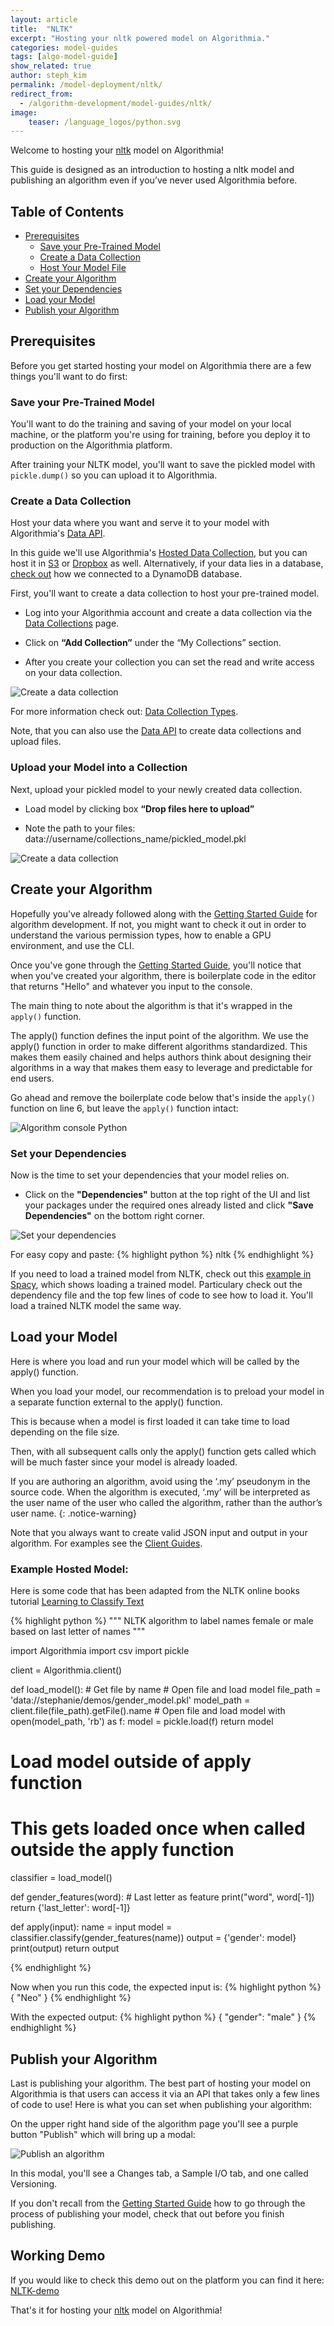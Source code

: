 ```yaml
---
layout: article
title:  "NLTK"
excerpt: "Hosting your nltk powered model on Algorithmia."
categories: model-guides
tags: [algo-model-guide]
show_related: true
author: steph_kim
permalink: /model-deployment/nltk/
redirect_from:
  - /algorithm-development/model-guides/nltk/
image:
    teaser: /language_logos/python.svg
---
```



Welcome to hosting your <a href="http://www.nltk.org/">nltk</a> model on Algorithmia!

This guide is designed as an introduction to hosting a nltk model and publishing an algorithm even if you’ve never used Algorithmia before.

## Table of Contents
* [Prerequisites](#prerequisites)
  * [Save your Pre-Trained Model](#save-your-pre-trained-model)
  * [Create a Data Collection](#create-a-data-collection)
  * [Host Your Model File](#host-your-model-file)
* [Create your Algorithm](#create-your-algorithm)
* [Set your Dependencies](#set-your-dependencies)
* [Load your Model](#load-your-model)
* [Publish your Algorithm](#publish-your-algorithm)

## Prerequisites
Before you get started hosting your model on Algorithmia there are a few things you'll want to do first:

### Save your Pre-Trained Model
You'll want to do the training and saving of your model on your local machine, or the platform you're using for training, before you deploy it to production on the Algorithmia platform.

After training your NLTK model, you'll want to save the pickled model with `pickle.dump()` so you can upload it to Algorithmia.

### Create a Data Collection
Host your data where you want and serve it to your model with Algorithmia's <a href="http://docs.algorithmia.com/">Data API</a>.

In this guide we'll use Algorithmia's <a href="{{ site.baseurl }}/data/hosted/">Hosted Data Collection</a>, but you can host it in <a href="{{ site.baseurl }}/data/s3/">S3</a> or <a href="{{ site.baseurl }}/data/dropbox/">Dropbox</a> as well. Alternatively, if your data lies in a database, <a href="https://algorithmia.com/developers/data/dynamodb/">check out</a> how we connected to a DynamoDB database.

First, you'll want to create a data collection to host your pre-trained model.

- Log into your Algorithmia account and create a data collection via the <a href="{{ site.baseurl }}/data/hosted">Data Collections</a> page.

- Click on **“Add Collection”** under the “My Collections” section.

- After you create your collection you can set the read and write access on your data collection.

<img src="{{ site.cdnurl }}{{ site.baseurl }}/images/post_images/model_hosting/add_collection.png" alt="Create a data collection" class="screenshot img-sm">

For more information check out: <a href="{{ site.baseurl }}/data/hosted/">Data Collection Types</a>.

Note, that you can also use the <a href="https://docs.algorithmia.com/#data-uri">Data API</a> to create data collections and upload files.

### Upload your Model into a Collection
Next, upload your pickled model to your newly created data collection.

- Load model by clicking box **“Drop files here to upload”**

- Note the path to your files: data://username/collections_name/pickled_model.pkl

<img src="{{ site.cdnurl }}{{ site.baseurl }}/images/post_images/model_hosting/add_collections_visual.png" alt="Create a data collection" class="screenshot img-md">

## Create your Algorithm
Hopefully you've already followed along with the <a href="{{ site.baseurl }}/algorithm-development/algorithm-basics/your-first-algo/">Getting Started Guide</a> for algorithm development. If not, you might want to check it out in order to understand the various permission types, how to enable a GPU environment, and use the CLI.

Once you've gone through the <a href="{{ site.baseurl }}/algorithm-development/algorithm-basics/your-first-algo/">Getting Started Guide</a>, you'll notice that when you've created your algorithm, there is boilerplate code in the editor that returns "Hello" and whatever you input to the console.

The main thing to note about the algorithm is that it's wrapped in the `apply()` function.

The apply() function defines the input point of the algorithm. We use the apply() function in order to make different algorithms standardized. This makes them easily chained and helps authors think about designing their algorithms in a way that makes them easy to leverage and predictable for end users.

Go ahead and remove the boilerplate code below that's inside the `apply()` function on line 6, but leave the `apply()` function intact:

<img src="{{ site.cdnurl }}{{ site.baseurl }}/images/post_images/algo_dev_lang/algorithm_console_python.png" alt="Algorithm console Python" class="screenshot">

### Set your Dependencies
Now is the time to set your dependencies that your model relies on.

- Click on the **"Dependencies"** button at the top right of the UI and list your packages under the required ones already listed and click **"Save Dependencies"** on the bottom right corner.

<img src="{{ site.cdnurl }}{{ site.baseurl }}//images/post_images/model_hosting/dependencies_nltk.png" alt="Set your dependencies" class="screenshot img-md">

For easy copy and paste:
{% highlight python %}
nltk
{% endhighlight %}

If you need to load a trained model from NLTK, check out this <a href="https://algorithmia.com/algorithms/demo/spacydemo">example in Spacy</a>, which shows loading a trained model. Particulary check out the dependency file and the top few lines of code to see how to load it. You'll load a trained NLTK model the same way.

## Load your Model
Here is where you load and run your model which will be called by the apply() function.

When you load your model, our recommendation is to preload your model in a separate function external to the apply() function.

This is because when a model is first loaded it can take time to load depending on the file size.

Then, with all subsequent calls only the apply() function gets called which will be much faster since your model is already loaded.

If you are authoring an algorithm, avoid using the ‘.my’ pseudonym in the source code. When the algorithm is executed, ‘.my’ will be interpreted as the user name of the user who called the algorithm, rather than the author’s user name.
{: .notice-warning}

Note that you always want to create valid JSON input and output in your algorithm. For examples see the <a href="/algorithm-development/languages/python/#io-for-your-algorithms">Client Guides</a>.

### Example Hosted Model:

Here is some code that has been adapted from the NLTK online books tutorial <a href="http://www.nltk.org/book/ch06.html">Learning to Classify Text</a>

{% highlight python %}
"""
NLTK algorithm to label names female or male based on last letter of names
"""

import Algorithmia
import csv
import pickle

client = Algorithmia.client()

def load_model():
    # Get file by name
    # Open file and load model
    file_path = 'data://stephanie/demos/gender_model.pkl'
    model_path = client.file(file_path).getFile().name
    # Open file and load model
    with open(model_path, 'rb') as f:
        model = pickle.load(f)
        return model

# Load model outside of apply function
# This gets loaded once when called outside the apply function
classifier = load_model()

def gender_features(word):
    # Last letter as feature
    print("word", word[-1])
    return {'last_letter': word[-1]}

def apply(input):
    name = input
    model = classifier.classify(gender_features(name))
    output = {'gender': model}
    print(output)
    return output

{% endhighlight %}

Now when you run this code, the expected input is:
{% highlight python %}
{
   "Neo"
}
{% endhighlight %}

With the expected output:
{% highlight python %}
{
  "gender": "male"
}
{% endhighlight %}

## Publish your Algorithm
Last is publishing your algorithm. The best part of hosting your model on Algorithmia is that users can access it via an API that takes only a few lines of code to use! Here is what you can set when publishing your algorithm:

On the upper right hand side of the algorithm page you'll see a purple button "Publish" which will bring up a modal:

<img src="{{ site.cdnurl }}{{ site.baseurl }}/images/post_images/algo_dev_lang/publish_algorithm.png" alt="Publish an algorithm" class="screenshot img-sm">

In this modal, you'll see a Changes tab, a Sample I/O tab, and one called Versioning.

If you don't recall from the <a href="{{ site.baseurl }}/algorithm-development/algorithm-basics/your-first-algo/">Getting Started Guide</a> how to go through the process of publishing your model, check that out before you finish publishing.

## Working Demo
If you would like to check this demo out on the platform you can find it here: <a href=" https://algorithmia.com/algorithms/stephanie/test">NLTK-demo</a>

That's it for hosting your <a href="http://www.nltk.org/">nltk</a> model on Algorithmia!
